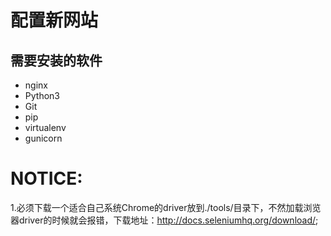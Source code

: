 配置新网站
========
## 需要安装的软件
* nginx
* Python3
* Git
* pip
* virtualenv
* gunicorn




NOTICE:
======
1.必须下载一个适合自己系统Chrome的driver放到./tools/目录下，不然加载浏览器driver的时候就会报错，下载地址：http://docs.seleniumhq.org/download/;
